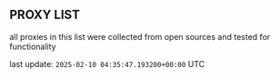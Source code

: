 ## PROXY LIST

all proxies in this list were collected from open sources and tested for functionality

last update: `2025-02-10 04:35:47.193200+00:00` UTC